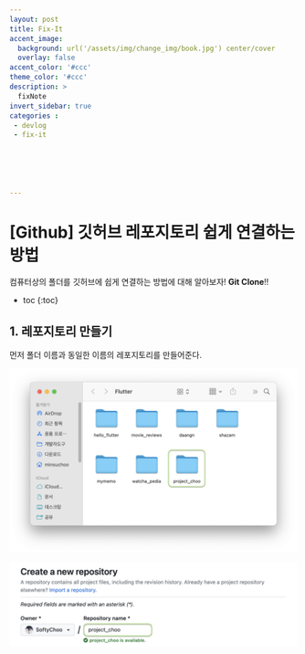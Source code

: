 ```yaml
---
layout: post
title: Fix-It
accent_image: 
  background: url('/assets/img/change_img/book.jpg') center/cover
  overlay: false
accent_color: '#ccc'
theme_color: '#ccc'
description: >
  fixNote
invert_sidebar: true
categories :
 - devlog
 - fix-it





---
```


# [Github] 깃허브 레포지토리 쉽게 연결하는 방법

컴퓨터상의 폴더를 깃허브에 쉽게 연결하는 방법에 대해 알아보자! **Git Clone**!!



* toc
{:toc}


## 1. 레포지토리 만들기 

먼저 폴더 이름과 동일한 이름의 레포지토리를 만들어준다.

![gitclone1](../../../assets/img/blog/gitclone1-8284465.png)

![gitclone2](../../../assets/img/blog/gitclone2.png)



